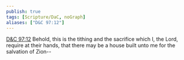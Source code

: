 ```yaml
---
publish: true
tags: [Scripture/DaC, noGraph]
aliases: ["D&C 97:12"]
---
```

[D&C 97:12](https://churchofjesuschrist.org/study/scriptures/dc-testament/dc/97?lang=eng&id=p12#p12) Behold, this is the tithing and the sacrifice which I, the Lord, require at their hands, that there may be a house built unto me for the salvation of Zion--
